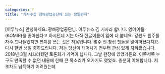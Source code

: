 ```yaml
---
categories: f
title: "기자수첩 광해광업공단에 쓰는 생일편지"
---
```

[이투뉴스] 안녕하세요. 광해광업공단님. 이투뉴스 김 기자라 합니다. 영어이름(KOMIR)을 좋아한다고 하시던데 저는 아직 한글이름이 입에 더 붙네요. 강원도 원주를 자주 드나들었지만 편지를 쓰는 것은 처음입니다. 몇주 전 창립 첫돌을 맞이하셨다지요. 다시 한번 생일 축하드립니다. 저는 당신이 태어나기 전부터 관심 있게 지켜봤습니다. 2018년 3월 시끄러웠던 토론회가 기억이 납니다. 그날 현장에 있었거든요. 이쪽저쪽 누구도 만족할 수 없던 내용에 한때 큰 목소리가 오가기도 했었죠. 충분히 이해합니다. 저조차도 납득하기 어려웠는데